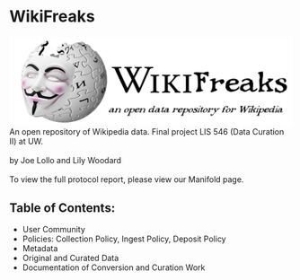 # WikiFreaks
<img src="logo.png">
An open repository of Wikipedia data. Final project LIS 546 (Data Curation II) at UW.
<br><br>
by Joe Lollo and Lily Woodard
<br><br>
To view the full protocol report, please view our Manifold page.

## Table of Contents:
- User Community
- Policies: Collection Policy, Ingest Policy, Deposit Policy
- Metadata
- Original and Curated Data
- Documentation of Conversion and Curation Work
